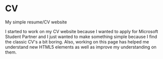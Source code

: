 # CV
My simple resume/CV website

I started to work on my CV website because I wanted to apply for Microsoft Student Partner and I just wanted to make something simple because I find the classic CV's a bit boring. Also, working on this page has helped me understand new HTML5 elements as well as improve my understanding on them. 
